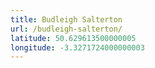 ```yaml
---
title: Budleigh Salterton
url: /budleigh-salterton/
latitude: 50.629613500000005
longitude: -3.3271724000000003
---
```

